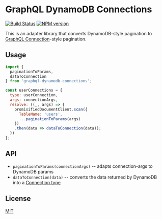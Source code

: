 # GraphQL DynamoDB Connections
[![Build Status](https://secure.travis-ci.org/dowjones/graphql-dynamodb-connections.png)](http://travis-ci.org/dowjones/graphql-dynamodb-connections) [![NPM version](https://badge.fury.io/js/graphql-dynamodb-connections.svg)](http://badge.fury.io/js/graphql-dynamodb-connections)

This is an adapter library that converts DynamoDB-style pagination to
[GraphQL Connection](https://facebook.github.io/relay/graphql/connections.htm)-style pagination.


## Usage

```js
import {
  paginationToParams,
  dataToConnection
} from 'graphql-dynamodb-connections';

const userConnections = {
  type: userConnection,
  args: connectionArgs,
  resolve: ((_, args) => {
    promisifiedDocumentClient.scan({
      TableName: 'users',
      ...paginationToParams(args)
    })
    .then(data => dataToConnection(data));
  })
};
```

## API

  - `paginationToParams(connectionArgs)` -- adapts connection-args to DynamoDB params
  - `dataToConnection(data)` -- converts the data returned by DynamoDB into a [Connection type](https://facebook.github.io/relay/graphql/connections.htm#sec-Connection-Types)


## License

[MIT](/LICENSE)
